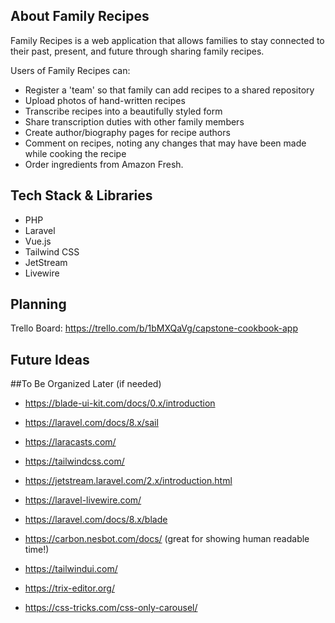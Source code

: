 



## About Family Recipes

Family Recipes is a web application that allows families to stay connected to their past, present, and future through sharing family recipes. 

Users of Family Recipes can:

- Register a 'team' so that family can add recipes to a shared repository
- Upload photos of hand-written recipes
- Transcribe recipes into a beautifully styled form
- Share transcription duties with other family members
- Create author/biography pages for recipe authors
- Comment on recipes, noting any changes that may have been made while cooking the recipe
- Order ingredients from Amazon Fresh. 


## Tech Stack & Libraries

- PHP
- Laravel
- Vue.js
- Tailwind CSS
- JetStream
- Livewire

## Planning

Trello Board: https://trello.com/b/1bMXQaVg/capstone-cookbook-app 


## Future Ideas

##To Be Organized Later (if needed)

- https://blade-ui-kit.com/docs/0.x/introduction 

- https://laravel.com/docs/8.x/sail

- https://laracasts.com/ 

- https://tailwindcss.com/

- https://jetstream.laravel.com/2.x/introduction.html

- https://laravel-livewire.com/ 

- https://laravel.com/docs/8.x/blade

- https://carbon.nesbot.com/docs/ (great for showing human readable time!)

- https://tailwindui.com/ 

- https://trix-editor.org/ 

- https://css-tricks.com/css-only-carousel/ 


